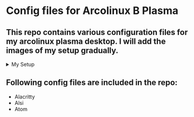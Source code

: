 # Config files for Arcolinux B Plasma
## This repo contains various configuration files for my arcolinux plasma desktop. I will add the images of my setup gradually. 
<details>
  <summary>My Setup </summary>
</details>

## Following config files are included in the repo:
* Alacritty
* Alsi
* Atom

